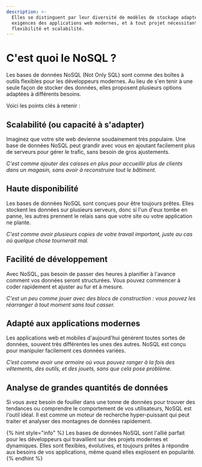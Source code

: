 ```yaml
---
description: >-
  Elles se distinguent par leur diversité de modèles de stockage adaptés aux
  exigences des applications web modernes, et à tout projet nécessitant
  flexibilité et scalabilité.
---
```


# C'est quoi le NoSQL ?

Les bases de données NoSQL (Not Only SQL) sont comme des boîtes à outils flexibles pour les développeurs modernes. Au lieu de s'en tenir à une seule façon de stocker des données, elles proposent plusieurs options adaptées à différents besoins.&#x20;

Voici les points clés à retenir :

## **Scalabilité (ou capacité à s'adapter)**

Imaginez que votre site web devienne soudainement très populaire. Une base de données NoSQL peut grandir avec vous en ajoutant facilement plus de serveurs pour gérer le trafic, sans besoin de gros ajustements.&#x20;

_C'est comme ajouter des caisses en plus pour accueillir plus de clients dans un magasin, sans avoir à reconstruire tout le bâtiment._

## **Haute disponibilité**

Les bases de données NoSQL sont conçues pour être toujours prêtes. Elles stockent les données sur plusieurs serveurs, donc si l'un d'eux tombe en panne, les autres prennent le relais sans que votre site ou votre application ne plante.&#x20;

_C'est comme avoir plusieurs copies de votre travail important, juste au cas où quelque chose tournerait mal._

## **Facilité de développement**

Avec NoSQL, pas besoin de passer des heures à planifier à l'avance comment vos données seront structurées. Vous pouvez commencer à coder rapidement et ajuster au fur et à mesure.&#x20;

_C'est un peu comme jouer avec des blocs de construction : vous pouvez les réarranger à tout moment sans tout casser._

## **Adapté aux applications modernes**

Les applications web et mobiles d'aujourd'hui génèrent toutes sortes de données, souvent très différentes les unes des autres. NoSQL est conçu pour manipuler facilement ces données variées.&#x20;

_C’est comme avoir une armoire où vous pouvez ranger à la fois des vêtements, des outils, et des jouets, sans que cela pose problème._

## **Analyse de grandes quantités de données**

Si vous avez besoin de fouiller dans une tonne de données pour trouver des tendances ou comprendre le comportement de vos utilisateurs, NoSQL est l'outil idéal. Il est comme un moteur de recherche hyper-puissant qui peut traiter et analyser des montagnes de données rapidement.

{% hint style="info" %}
Les bases de données NoSQL sont l'allié parfait pour les développeurs qui travaillent sur des projets modernes et dynamiques. Elles sont flexibles, évolutives, et toujours prêtes à répondre aux besoins de vos applications, même quand elles explosent en popularité.
{% endhint %}

